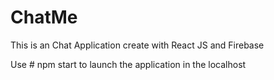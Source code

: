 # ChatMe
This is an Chat Application create with React JS and Firebase 

Use # npm start to launch the application in the localhost  
